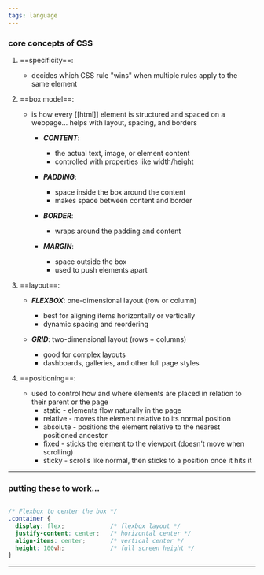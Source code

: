 ```yaml
---
tags: language
---
```


### core concepts of CSS
1. ==specificity==:

	- decides which CSS rule "wins" when multiple rules apply to the same element

2. ==box model==:

	- is how every [[html]] element is structured and spaced on a webpage... helps with layout, spacing, and borders

		- ***CONTENT***:
			- the actual text, image, or element content
			- controlled with properties like width/height

		- ***PADDING***:
			- space inside the box around the content
			- makes space between content and border

		- ***BORDER***:
			- wraps around the padding and content
			
		- ***MARGIN***:
			- space outside the box
			- used to push elements apart
	
3. ==layout==:

	- ***FLEXBOX***: one-dimensional layout (row or column)
		- best for aligning items horizontally or vertically
		- dynamic spacing and reordering

	- ***GRID***: two-dimensional layout (rows + columns)
		- good for complex layouts
		- dashboards, galleries, and other full page styles

4. ==positioning==:

	- used to control how and where elements are placed in relation to their parent or the page
		- static - elements flow naturally in the page
		- relative - moves the element relative to its normal position
		- absolute - positions the element relative to the nearest positioned ancestor
		- fixed - sticks the element to the viewport (doesn't move when scrolling)
		- sticky - scrolls like normal, then sticks to a position once it hits it
   
---
### putting these to work...
```css

/* Flexbox to center the box */
.container {
  display: flex;             /* flexbox layout */
  justify-content: center;   /* horizontal center */
  align-items: center;       /* vertical center */
  height: 100vh;             /* full screen height */
}

```

---

